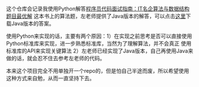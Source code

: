 这个仓库会记录我使用Python解答[程序员代码面试指南：IT名企算法与数据结构题目最优解](https://book.douban.com/subject/26638586/)
这本书上的算法题，左老师提供了Java版本的解答，可以点击[这里](http://www.broadview.com.cn/book/651)下载Java版本的答案。

使用Python来实现的话，主要有两个原因：1）在实现之前思考是否可以直接使用Python标准库来实现，进一步熟悉标准库，当然为了理解算法，并不会真正
使用标准库的API来实现关键算法 2）左老师已经实现了Java版本，自己再使用Java来做的话，就会忍不住去参考左老师的代码。

本来这个项目完全不用单独开一个repo的，但是怕自己半途而废，所以希望使用这种方式来自勉，从而一直坚持下去。
